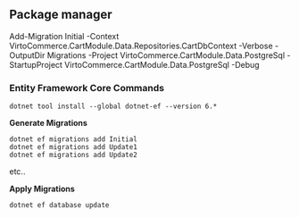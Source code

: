 
## Package manager 
Add-Migration Initial -Context VirtoCommerce.CartModule.Data.Repositories.CartDbContext  -Verbose -OutputDir Migrations -Project VirtoCommerce.CartModule.Data.PostgreSql -StartupProject VirtoCommerce.CartModule.Data.PostgreSql  -Debug



### Entity Framework Core Commands
```
dotnet tool install --global dotnet-ef --version 6.*
```

**Generate Migrations**

```
dotnet ef migrations add Initial
dotnet ef migrations add Update1
dotnet ef migrations add Update2
```

etc..

**Apply Migrations**

`dotnet ef database update`
